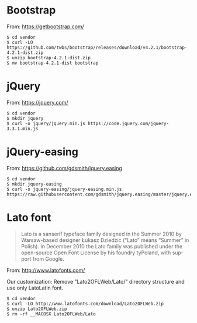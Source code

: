 # Bootstrap

From: https://getbootstrap.com/

```console
$ cd vendor
$ curl -LO https://github.com/twbs/bootstrap/releases/download/v4.2.1/bootstrap-4.2.1-dist.zip
$ unzip bootstrap-4.2.1-dist.zip
$ mv bootstrap-4.2.1-dist bootstrap
```

# jQuery

From: https://jquery.com/

```console
$ cd vendor
$ mkdir jquery
$ curl -o jquery/jquery.min.js https://code.jquery.com/jquery-3.3.1.min.js
```

# jQuery-easing

From: https://github.com/gdsmith/jquery.easing
```console
$ cd vendor
$ mkdir jquery-easing
$ curl -o jquery-easing/jquery-easing.min.js https://raw.githubusercontent.com/gdsmith/jquery.easing/master/jquery.easing.min.js
```


# Lato font

> Lato is a sanserif type­face fam­ily designed in the Sum­mer 2010 by
> Warsaw-​​based designer Łukasz Dziedzic (“Lato” means “Sum­mer” in Pol­ish).
> In Decem­ber 2010 the Lato fam­ily was pub­lished under the open-​​source Open
> Font License by his foundry tyPoland, with sup­port from Google.

From: http://www.latofonts.com/

Our customization: Remove "Lato2OFLWeb/Lato/" directory structure and use only LatoLatin font.

```console
$ cd vendor
$ curl -LO http://www.latofonts.com/download/Lato2OFLWeb.zip
$ unzip Lato2OFLWeb.zip
$ rm -rf __MACOSX Lato2OFLWeb/Lato
```

